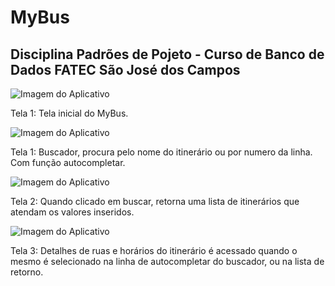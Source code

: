 # MyBus
## Disciplina Padrões de Pojeto - Curso de Banco de Dados FATEC São José dos Campos

![Imagem do Aplicativo](https://github.com/AndreMaurilio/MyBus/blob/master/mybus%20t0.jpg?raw=true)

Tela 1: Tela inicial do MyBus.



![Imagem do Aplicativo](https://github.com/AndreMaurilio/MyBus/blob/master/mybus%20t1.jpg?raw=true)

Tela 1: Buscador, procura pelo nome do itinerário ou por numero da linha. Com função autocompletar.



![Imagem do Aplicativo](https://github.com/AndreMaurilio/MyBus/blob/master/mybus%20t2.jpg?raw=true)

Tela 2: Quando clicado em buscar, retorna uma lista de itinerários que atendam os valores inseridos.



![Imagem do Aplicativo](https://github.com/AndreMaurilio/MyBus/blob/master/mybus%20t3.jpg?raw=true)

Tela 3: Detalhes de ruas e horários do itinerário é acessado quando o mesmo é selecionado na linha de autocompletar do buscador, ou na lista de retorno.

